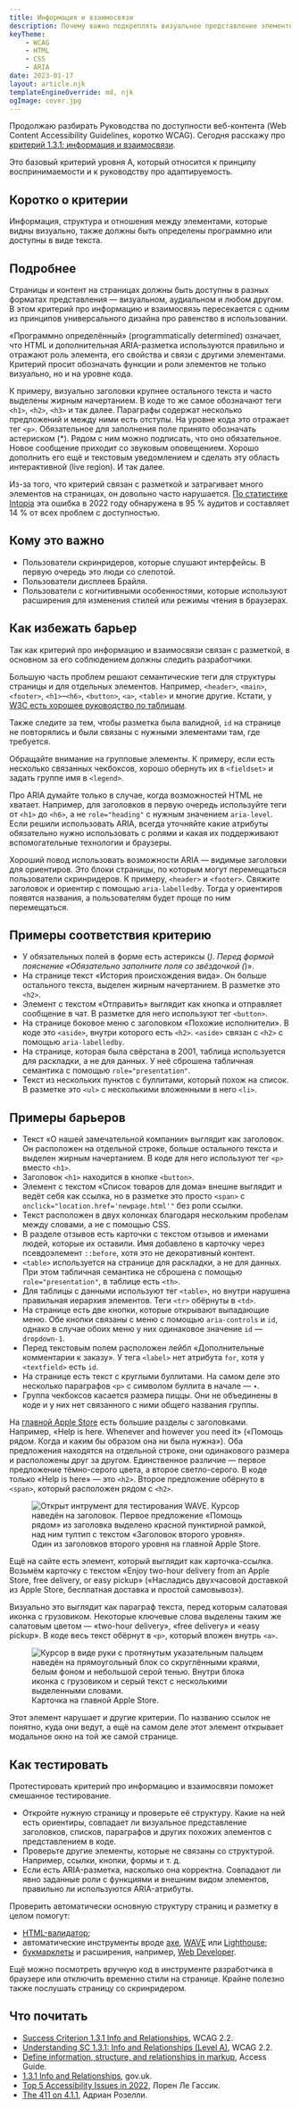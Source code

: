 ```yaml
---
title: Информация и взаимосвязи
description: Почему важно подкреплять визуальное представление элементов правильной разметкой.
keyTheme:
    - WCAG
    - HTML
    - CSS
    - ARIA
date: 2023-01-17
layout: article.njk
templateEngineOverride: md, njk
ogImage: cover.jpg
---
```

Продолжаю разбирать Руководства по доступности веб-контента (Web Content Accessibility Guidelines, коротко WCAG). Сегодня расскажу про [критерий 1.3.1: информация и взаимосвязи](https://www.w3.org/TR/WCAG22/#info-and-relationships).

Это базовый критерий уровня A, который относится к принципу воспринимаемости и к руководству про адаптируемость.

## Коротко о критерии

Информация, структура и отношения между элементами, которые видны визуально, также должны быть определены программно или доступны в виде текста.

## Подробнее

Страницы и контент на страницах должны быть доступны в разных форматах представления — визуальном, аудиальном и любом другом. В этом критерий про информацию и взаимосвязь пересекается с одним из принципов универсального дизайна про равенство в использовании.

«Программно определённый» (programmatically determined) означает, что HTML и дополнительная ARIA-разметка используются правильно и отражают роль элемента, его свойства и связи с другими элементами. Критерий просит обозначать функции и роли элементов не только визуально, но и на уровне кода.

К примеру, визуально заголовки крупнее остального текста и часто выделены жирным начертанием. В коде то же самое обозначают теги `<h1>`, `<h2>`, `<h3>` и так далее. Параграфы содержат несколько предложений и между ними есть отступы. На уровне кода это отражает тег `<p>`. Обязательное для заполнения поле принято обозначать астериском (*). Рядом с ним можно подписать, что оно обязательное. Новое сообщение приходит со звуковым оповещением. Хорошо дополнить его ещё и текстовым уведомлением и сделать эту область интерактивной (live region). И так далее.

Из-за того, что критерий связан с разметкой и затрагивает много элементов на страницах, он довольно часто нарушается. [По статистике Intopia](https://intopia.digital/articles/top-5-critical-accessibility-issues-in-2022/) эта ошибка в 2022 году обнаружена в 95 % аудитов и составляет 14 % от всех проблем с доступностью.

## Кому это важно

- Пользователи скринридеров, которые слушают интерфейсы. В первую очередь это люди со слепотой.
- Пользователи дисплеев Брайля.
- Пользователи с когнитивными особенностями, которые используют расширения для изменения стилей или режимы чтения в браузерах.

## Как избежать барьер

Так как критерий про информацию и взаимосвязи связан с разметкой, в основном за его соблюдением должны следить разработчики.

Большую часть проблем решают семантические теги для структуры страницы и для отдельных элементов. Например, `<header>`, `<main>`, `<footer>`, `<h1>`–`<h6>`, `<button>`, `<a>`, `<table>` и многие другие. Кстати, у [W3C есть хорошее руководство по таблицам](https://www.w3.org/WAI/tutorials/tables/).

Также следите за тем, чтобы разметка была валидной, `id` на странице не повторялись и были связаны с нужными элементами там, где требуется.

Обращайте внимание на групповые элементы. К примеру, если есть несколько связанных чекбоксов, хорошо обернуть их в `<fieldset>` и задать группе имя в `<legend>`.

Про ARIA думайте только в случае, когда возможностей HTML не хватает. Например, для заголовков в первую очередь используйте теги от `<h1>` до `<h6>`, а не `role="heading"` с нужным значением `aria-level`. Если решили использовать ARIA, всегда уточняйте какие атрибуты обязательно нужно использовать с ролями и какая их поддерживают вспомогательные технологии и браузеры.

Хороший повод использовать возможности ARIA — видимые заголовки для ориентиров. Это блоки страницы, по которым могут перемещаться пользователи скринридеров. К примеру, `<header>` и `<footer>`. Свяжите заголовок и ориентир с помощью `aria-labelledby`. Тогда у ориентиров появятся названия, а пользователям будет проще по ним перемещаться.

## Примеры соответствия критерию

- У обязательных полей в форме есть астериксы (*). Перед формой пояснение «Обязательно заполните поля со звёздочкой (*)».
- На странице текст «История происхождения вида». Он больше остального текста, выделен жирным начертанием. В разметке это `<h2>`.
- Элемент с текстом «Отправить» выглядит как кнопка и отправляет сообщение в чат. В разметке для него используют тег `<button>`.
- На странице боковое меню с заголовком «Похожие исполнители». В коде это `<aside>`, внутри которого есть `<h2>`. `<aside>` связан с `<h2>` с помощью `aria-labelledby`.
- На странице, которая была свёрстана в 2001, таблица используется для раскладки, а не для данных. У неё сброшена табличная семантика с помощью `role="presentation"`.
- Текст из нескольких пунктов с буллитами, который похож на список. В разметке это `<ul>` с несколькими вложенными в него `<li>`.

## Примеры барьеров

- Текст «О нашей замечательной компании» выглядит как заголовок. Он расположен на отдельной строке, больше остального текста и выделен жирным начертанием. В коде для него используют тег `<p>` вместо `<h1>`.
- Заголовок `<h1>` находится в кнопке `<button>`.
- Элемент с текстом «Список товаров для дома» внешне выглядит и ведёт себя как ссылка, но в разметке это просто `<span>` с `onclick="location.href='newpage.html'"` без роли ссылки.
- Текст расположен в двух колонках благодаря нескольким пробелам между словами, а не с помощью CSS.
- В разделе отзывов есть карточки с текстом отзывов и именами людей, которые их оставили. Имя добавлено в карточку через псевдоэлемент `::before`, хотя это не декоративный контент.
- `<table>` используется на странице для раскладки, а не для данных. При этом табличная семантика не сброшена с помощью `role="presentation"`, в таблице есть `<th>`.
- Для таблицы с данными используют тег `<table>`, но внутри нарушена правильная иерархия элементов. Теги `<tr>` обёрнуты в `<td>`.
- На странице есть двe кнопки, которые открывают выпадающие меню. Обе кнопки связаны с меню с помощью `aria-controls` и `id`, однако в случае обоих меню у них одинаковое значение `id` — `dropdown-1`.
- Перед текстовым полем расположен лейбл «Дополнительные комментарии к заказу». У тега `<label>` нет атрибута `for`, хотя у `<textfield>` есть `id`.
- На странице есть текст с круглыми буллитами. На самом деле это несколько параграфов `<p>` с символом буллита в начале — `∙`.
- Группа чекбоксов касается размера пиццы. Они не объединены в коде и у них нет связанного с ними общего названия группы.

На [главной Apple Store](https://www.apple.com/store) есть большие разделы с заголовками. Например, «Help is here. Whenever and however you need it» («Помощь рядом. Когда и каким бы образом она ни была нужна»). Оба предложения находятся на отдельной строке, они одинакового размера и расположены друг за другом. Единственное различие — первое предложение тёмно-серого цвета, а второе светло-серого. В коде только «Help is here» — это `<h2>`. Второе предложение обёрнуто в `<span>`, который расположен рядом с `<h2>`.

<figure class="article__image article__image--grey">
  <img
    class="article__image-item"
    src="images/apple-store-heading.png"
    alt="Открыт интрумент для тестирования WAVE. Курсор наведён на заголовок. Первое предложение «Помощь рядом» из заголовка выделено красной пунктирной рамкой, над ним тултип с текстом «Заголовок второго уровня»."
  >
  <figcaption class="article__image-caption">
    Один из заголовков второго уровня на главной Apple Store.
  </figcaption>
</figure>

Ещё на сайте есть элемент, который выглядит как карточка-ссылка. Возьмём карточку с текстом «Enjoy two-hour delivery from an Apple Store, free delivery, or easy pickup» («Насладись двухчасовой доставкой из Apple Store, бесплатная доставка и простой самовывоз»).

Визуально это выглядит как параграф текста, перед которым салатовая иконка с грузовиком. Некоторые ключевые слова выделены таким же салатовым цветом — «two-hour delivery», «free delivery» и «easy pickup». В коде весь текст обёрнут в `<p>`, который вложен внутрь `<a>`.

<figure class="article__image article__image--green">
  <img
    class="article__image-item"
    src="images/apple-store-link.png"
    alt="Курсор в виде руки с протянутым указательным пальцем наведён на прямоугольный блок со скруглёнными краями, белым фоном и небольшой серой тенью. Внутри блока иконка с грузовиком и серый текст с несколькими выделенными словами."
  >
  <figcaption class="article__image-caption">
    Карточка на главной Apple Store.
  </figcaption>
</figure>

Этот элемент нарушает и другие критерии. По названию ссылок не понятно, куда они ведут, а ещё на самом деле этот элемент открывает модальное окно на той же самой странице.

## Как тестировать

Протестировать критерий про информацию и взаимосвязи поможет смешанное тестирование.

- Откройте нужную страницу и проверьте её структуру. Какие на ней есть ориентиры, совпадает ли визуальное представление заголовков, списков, параграфов и других похожих элементов с представлением в коде.
- Проверьте другие элементы, которые не связаны со структурой. Например, ссылки, кнопки, формы и т. д.
- Если есть ARIA-разметка, насколько она корректна. Совпадают ли явно заданные роли с функциями и внешним видом элементов, правильно ли используются ARIA-атрибуты.

Проверить автоматически основную структуру страниц и разметку в целом помогут:

- [HTML-валидатор](https://validator.w3.org);
- автоматические инструменты вроде [axe](https://www.deque.com/axe/), [WAVE](https://wave.webaim.org) или [Lighthouse](https://developer.chrome.com/docs/lighthouse/accessibility/);
- [букмарклеты](https://accessibility-bookmarklets.org/install.html) и расширения, например, [Web Developer](https://chrispederick.com/work/web-developer/).

Ещё можно посмотреть вручную код в инструменте разработчика в браузере или отключить временно стили на странице. Крайне полезно также послушать страницу со скринридером.

## Что почитать

- [Success Criterion 1.3.1 Info and Relationships](https://www.w3.org/TR/WCAG22/#info-and-relationships), WCAG 2.2.
- [Understanding SC 1.3.1: Info and Relationships (Level A)](https://www.w3.org/WAI/WCAG22/Understanding/info-and-relationships.html), WCAG 2.2.
- [Define information, structure, and relationships in markup](https://www.accessguide.io/guide/info-structure-relationships), Access Guide.
- [1.3.1 Info and Relationships](https://github.com/alphagov/wcag-primer/wiki/1.3.1), gov.uk.
- [Top 5 Accessibility Issues in 2022](https://intopia.digital/articles/top-5-critical-accessibility-issues-in-2022/), Лорен Ле Гассик.
- [The 411 on 4.1.1](https://adrianroselli.com/2022/12/the-411-on-4-1-1.html), Адриан Розелли.
